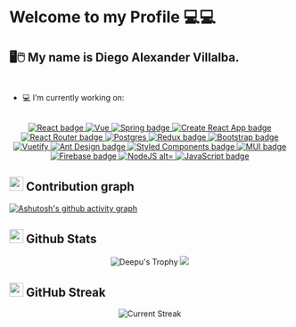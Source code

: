 
# Welcome to my Profile 💻💻 

## 🖥️🖱️ My name is Diego Alexander Villalba. </br></br>


- 💻 I’m currently working on:</br></br>

<div align="center">
  <a target="_blank" href="https://reactjs.org/">
    <img title="React" alt="React badge" src="https://img.shields.io/badge/18.2.0-React-61DAFB?style&logo=react" />
  </a>
  <a target="_blank" href="https://vuejs.org/">
    <img title="Vue" alt="Vue" src="https://img.shields.io/badge/3.4.21-Vue-%234FC08D?logo=vue.js" />
  </a>
  <a target="_blank" href="https://spring.io/projects/spring-boot">
    <img title="Spring Boot" alt="Spring badge" src="https://img.shields.io/badge/3.3.0-Spring_boot-green?logo=spring" />
  </a>
  <a target="_blank" href="https://www.java.com/es/>
    <img title="Java" alt="Java" src="https://img.shields.io/badge/20-java-white" />
  </a>
  <a target="_blank" href="https://reactjs.org/">
    <img title="Create React App" alt="Create React App badge" src="https://img.shields.io/badge/18.2.0-Create%20React%20App-09D3AC?style&logo=create-react-app" />
  </a>
  <a target="_blank" href="https://reactrouter.com/">
    <img title="React Router" alt="React Router badge" src="https://img.shields.io/badge/6.3.0-React%20Router-CA4245?style&logo=react-router" />
  </a>
  <a target="_blank" href="https://www.postgresql.org/">
    <img title="Postgres" alt="Postgres" src="https://img.shields.io/badge/16.2-Postgres-blue?logo=postgresql&labelColor=white" />
  </a>
  <a target="_blank" href="https://redux.js.org/">
    <img title="Redux" alt="Redux badge" src="https://img.shields.io/badge/8.0.2-Redux-764ABC?style&logo=redux" />
  </a>
  <a target="_blank" href="https://getbootstrap.com/">
    <img title="Bootstrap" alt="Bootstrap badge" src="https://img.shields.io/badge/v.5.1-Bootstrap-7952B3?style&logo=bootstrap" />
  </a>
  <a target="_blank" href="https://vuetifyjs.com/">
    <img title="Vuetify" alt="Vuetify" src="https://img.shields.io/badge/3.6.7-Vuetify-%231867C0?logo=vuetify" />
  </a>
  <a target="_blank" href="https://ant.design/">
    <img title="Ant Design" alt="Ant Design badge" src="https://img.shields.io/badge/4.21.5-Ant%20Design-0170FE?style&logo=ant-design" />
  </a>
  <a target="_blank" href="https://styled-components.com/">
    <img title="Styled Components" alt="Styled Components badge" src="https://img.shields.io/badge/5.3.5-Styled%20Components-DB7093?style&logo=styled-components" />
  </a>
  <a target="_blank" href="https://mui.com/">
    <img title="Material UI" alt="MUI badge" src="https://img.shields.io/badge/5.3.5-MUI-007FFF?style&logo=mui" />
  </a>
  <a target="_blank" href="https://firebase.google.com/">
    <img title="Firebase" alt="Firebase badge" src="https://img.shields.io/badge/9.9.0-Firebase-FFCA28?style&logo=firebase" />
  </a>
  <a target="_blank" href="https://nodejs.org">
    <img title="NodeJS alt="NodeJS badge" src="https://img.shields.io/badge/18.6.0-NodeJS-339933?style&logo=node.js" />
  </a>
  <a target="_blank" href="https://www.javascript.com/">
    <img title="JavaScript" alt="JavaScript badge" src="https://img.shields.io/badge/ES6-JavaScript-FFCA28?style&logo=javascript" />
   </a>
  </div>
  

  ## <img src="https://cdn.dribbble.com/users/3052691/screenshots/6178918/coding.gif" width="25" /> <b>Contribution graph</b>
  
[![Ashutosh's github activity graph](https://activity-graph.herokuapp.com/graph?username=Villalbad10&theme=react-dark)](https://github.com/ashutosh00710/github-readme-activity-graph)

## <img src="https://i0.wp.com/codemyui.com/wp-content/uploads/2017/03/hero-section-animation.gif?fit=880%2C440&ssl=1" width="25"> <b>Github Stats</b>

 <div align="center">   
  
![Deepu's Trophy](https://github-profile-trophy.vercel.app/?username=Villalbad10&theme=algolia&column=4&no-frame=true)
     <img src="https://github-readme-stats.vercel.app/api/top-langs/?username=Villalbad10&theme=algolia&layout=compact)](https://github.com/Villalbad10/github-readme-stats"/>
 
  </div>
   
## <img src="https://cdn.dribbble.com/users/3052691/screenshots/6178918/coding.gif" width="25"> <b>GitHub Streak</b> 

<p align="center"> <img alt="Current Streak" src="https://github-readme-streak-stats.herokuapp.com/?user=Villalbad10&theme=dark" /> </p>
  
